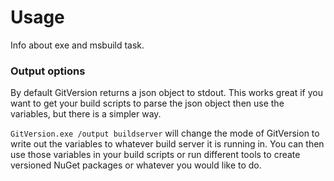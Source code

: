 # Usage
Info about exe and msbuild task.

### Output options
By default GitVersion returns a json object to stdout. This works great if you want to get your build scripts to parse the json object then use the variables, but there is a simpler way.

`GitVersion.exe /output buildserver` will change the mode of GitVersion to write out the variables to whatever build server it is running in. You can then use those variables in your build scripts or run different tools to create versioned NuGet packages or whatever you would like to do.
